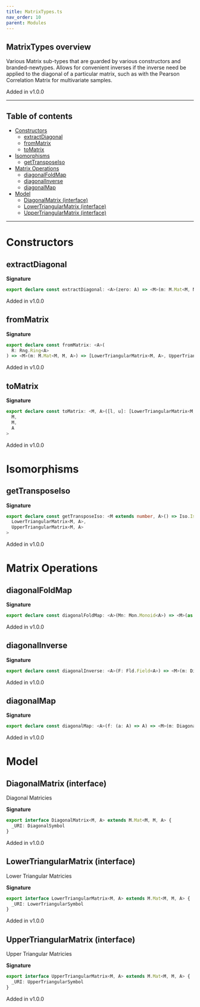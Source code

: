 ```yaml
---
title: MatrixTypes.ts
nav_order: 10
parent: Modules
---
```


## MatrixTypes overview

Various Matrix sub-types that are guarded by various constructors and branded-newtypes.
Allows for convenient inverses if the inverse need be applied to the diagonal of a
particular matrix, such as with the Pearson Correlation Matrix for multivariate samples.

Added in v1.0.0

---

<h2 class="text-delta">Table of contents</h2>

- [Constructors](#constructors)
  - [extractDiagonal](#extractdiagonal)
  - [fromMatrix](#frommatrix)
  - [toMatrix](#tomatrix)
- [Isomorphisms](#isomorphisms)
  - [getTransposeIso](#gettransposeiso)
- [Matrix Operations](#matrix-operations)
  - [diagonalFoldMap](#diagonalfoldmap)
  - [diagonalInverse](#diagonalinverse)
  - [diagonalMap](#diagonalmap)
- [Model](#model)
  - [DiagonalMatrix (interface)](#diagonalmatrix-interface)
  - [LowerTriangularMatrix (interface)](#lowertriangularmatrix-interface)
  - [UpperTriangularMatrix (interface)](#uppertriangularmatrix-interface)

---

# Constructors

## extractDiagonal

**Signature**

```ts
export declare const extractDiagonal: <A>(zero: A) => <M>(m: M.Mat<M, M, A>) => DiagonalMatrix<M, A>
```

Added in v1.0.0

## fromMatrix

**Signature**

```ts
export declare const fromMatrix: <A>(
  R: Rng.Ring<A>
) => <M>(m: M.Mat<M, M, A>) => [LowerTriangularMatrix<M, A>, UpperTriangularMatrix<M, A>]
```

Added in v1.0.0

## toMatrix

**Signature**

```ts
export declare const toMatrix: <M, A>([l, u]: [LowerTriangularMatrix<M, A>, UpperTriangularMatrix<M, A>]) => M.Mat<
  M,
  M,
  A
>
```

Added in v1.0.0

# Isomorphisms

## getTransposeIso

**Signature**

```ts
export declare const getTransposeIso: <M extends number, A>() => Iso.Iso<
  LowerTriangularMatrix<M, A>,
  UpperTriangularMatrix<M, A>
>
```

Added in v1.0.0

# Matrix Operations

## diagonalFoldMap

**Signature**

```ts
export declare const diagonalFoldMap: <A>(Mn: Mon.Monoid<A>) => <M>(as: DiagonalMatrix<M, A>) => A
```

Added in v1.0.0

## diagonalInverse

**Signature**

```ts
export declare const diagonalInverse: <A>(F: Fld.Field<A>) => <M>(m: DiagonalMatrix<M, A>) => DiagonalMatrix<M, A>
```

Added in v1.0.0

## diagonalMap

**Signature**

```ts
export declare const diagonalMap: <A>(f: (a: A) => A) => <M>(m: DiagonalMatrix<M, A>) => DiagonalMatrix<M, A>
```

Added in v1.0.0

# Model

## DiagonalMatrix (interface)

Diagonal Matricies

**Signature**

```ts
export interface DiagonalMatrix<M, A> extends M.Mat<M, M, A> {
  _URI: DiagonalSymbol
}
```

Added in v1.0.0

## LowerTriangularMatrix (interface)

Lower Triangular Matricies

**Signature**

```ts
export interface LowerTriangularMatrix<M, A> extends M.Mat<M, M, A> {
  _URI: LowerTriangularSymbol
}
```

Added in v1.0.0

## UpperTriangularMatrix (interface)

Upper Triangular Matricies

**Signature**

```ts
export interface UpperTriangularMatrix<M, A> extends M.Mat<M, M, A> {
  _URI: UpperTriangularSymbol
}
```

Added in v1.0.0
